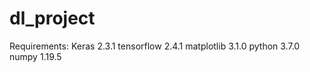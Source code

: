 # dl_project

Requirements:
Keras                              2.3.1
tensorflow                         2.4.1
matplotlib                         3.1.0
python                             3.7.0
numpy                              1.19.5
